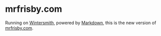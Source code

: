 # mrfrisby.com

Running on [Wintersmith](http://jnordberg.github.com/wintersmith/), powered by [Markdown](http://daringfireball.net/projects/markdown/), this is the new version of [mrfrisby.com](http://mrfrisby.com).



